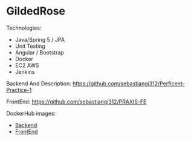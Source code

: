 # GildedRose

Technologies:
   * Java/Spring 5 / JPA
   * Unit Testing
   * Angular / Bootstrap
   * Docker
   * EC2 AWS
   * Jenkins
   
 Backend And Description: https://github.com/sebastiangi312/Perficent-Practice-1
 
 FrontEnd: https://github.com/sebastiangi312/PRAXIS-FE
 
 DockerHub images: 
 * [Backend](https://hub.docker.com/r/segiraldovi/my_back)
 * [FrontEnd](https://hub.docker.com/r/segiraldovi/my_front)
